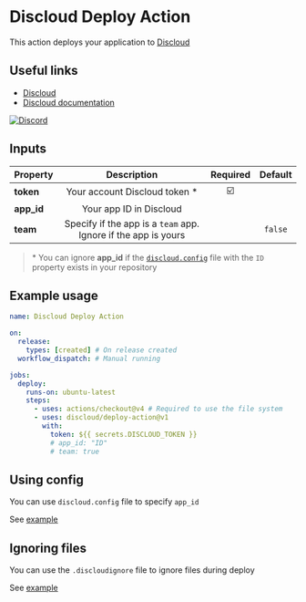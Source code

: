 # Discloud Deploy Action

This action deploys your application to [Discloud](https://discloud.com)

## Useful links

- [Discloud](https://discloud.com)
- [Discloud documentation](https://docs.discloud.com)

[![Discord](https://discord.com/api/guilds/584490943034425391/widget.png?style=banner2)](https://discord.gg/discloud)

## Inputs

| Property | Description | Required | Default |
| :- | :-: | :-: | :-: |
| **token** | Your account Discloud token * | ☑️ | |
| **app_id** | Your app ID in Discloud | | |
| **team** | Specify if the app is a `team` app. Ignore if the app is yours | | `false` |

> \* You can ignore **app_id** if the [`discloud.config`](./discloud.config) file with the `ID` property exists in your repository

## Example usage

```yml
name: Discloud Deploy Action

on:
  release:
    types: [created] # On release created
  workflow_dispatch: # Manual running

jobs:
  deploy:
    runs-on: ubuntu-latest
    steps:
      - uses: actions/checkout@v4 # Required to use the file system
      - uses: discloud/deploy-action@v1
        with:
          token: ${{ secrets.DISCLOUD_TOKEN }}
          # app_id: "ID"
          # team: true
```

## Using config

You can use `discloud.config` file to specify `app_id`

See [example](./discloud.config)

## Ignoring files

You can use the `.discloudignore` file to ignore files during deploy

See [example](./.discloudignore)
